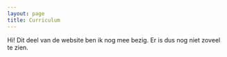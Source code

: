 ```yaml
---
layout: page
title: Curriculum
---
```


<p class="message">Hi! Dit deel van de website ben ik nog mee bezig. Er is dus nog niet zoveel te zien.</p>
